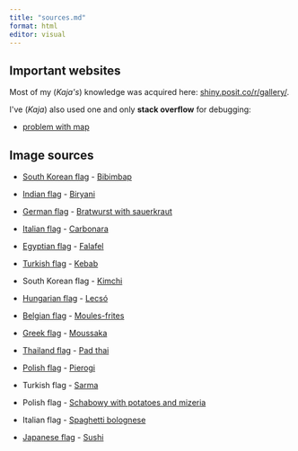 ```yaml
---
title: "sources.md"
format: html
editor: visual
---
```


## Important websites

Most of my (*Kaja's*) knowledge was acquired here: [shiny.posit.co/r/gallery/](https://shiny.posit.co/r/gallery/).

I've (*Kaja*) also used one and only **stack overflow** for debugging:

-   [problem with map](https://stackoverflow.com/questions/46991612/choropleth-world-map-not-showing-all-countries)

## Image sources

-   [South Korean flag](https://en.wikipedia.org/wiki/Flag_of_South_Korea#/media/File:Flag_of_South_Korea.svg) - [Bibimbap](https://pl.wikipedia.org/wiki/Bibimbap#/media/Plik:Korean.food-Bibimbap-02.jpg)

-   [Indian flag](https://en.wikipedia.org/wiki/Flag_of_India#/media/File:Flag_of_India.svg) - [Biryani](https://en.wikipedia.org/wiki/Biryani#/media/File:%22Hyderabadi_Dum_Biryani%22.jpg)

-   [German flag](https://en.wikipedia.org/wiki/Flag_of_Germany#/media/File:Flag_of_Germany.svg) - [Bratwurst with sauerkraut](https://en.wikipedia.org/wiki/Bratwurst#/media/File:2010.08.22.143425_N%C3%BCrnberger_Rostbratwurst_Kirwa_Sulzbach-Rosenberg.jpg)

-   [Italian flag](https://en.wikipedia.org/wiki/Flag_of_Italy#/media/File:Flag_of_Italy.svg) - [Carbonara](https://en.wikipedia.org/wiki/Carbonara#/media/File:Espaguetis_carbonara.jpg)

-   [Egyptian flag](https://en.wikipedia.org/wiki/Flag_of_Egypt#/media/File:Flag_of_Egypt.svg) - [Falafel](https://en.wikipedia.org/wiki/Falafel#/media/File:Falafel_balls.jpg)

-   [Turkish flag](https://simple.wikipedia.org/wiki/Flag_of_Turkey#/media/File:Flag_of_Turkey.svg) - [Kebab](https://pl.wikipedia.org/wiki/D%C3%B6ner_kebab#/media/Plik:D%C3%B6ner_Kebab,_Berlin,2010(01).jpg)

-   South Korean flag - [Kimchi](https://pl.wikipedia.org/wiki/Kimchi#/media/Plik:Korean_Gimchi01.jpg)

-   [Hungarian flag](https://en.wikipedia.org/wiki/Flag_of_Hungary#/media/File:Flag_of_Hungary.svg) - [Lecsó](https://en.wikipedia.org/wiki/Lecs%C3%B3#/media/File:Warm_Colors-_my_Mom's_Hungarian_Lecs%C3%B3_cropped.jpg)

-   [Belgian flag](https://en.wikipedia.org/wiki/Flag_of_Belgium#/media/File:Flag_of_Belgium.svg) - [Moules-frites](https://en.wikipedia.org/wiki/Moules-frites#/media/File:Moules-frites_at_Chez_Leon_in_Brussels.jpg)

-   [Greek flag](https://en.wikipedia.org/wiki/Flag_of_Greece#/media/File:Flag_of_Greece.svg) - [Moussaka](https://en.wikipedia.org/wiki/Moussaka#/media/File:MussakasMeMelitsanesKePatates01.JPG)

-   [Thailand flag](https://en.wikipedia.org/wiki/Flag_of_Thailand#/media/File:Flag_of_Thailand.svg) - [Pad thai](https://en.wikipedia.org/wiki/Pad_thai#/media/File:Phat_Thai_kung_Chang_Khien_street_stall.jpg)

-   [Polish flag](https://en.wikipedia.org/wiki/Flag_of_Poland#/media/File:Flag_of_Poland.svg) - [Pierogi](https://en.wikipedia.org/wiki/Pierogi#/media/File:04565_Christmas_dumplings_with_dried_plums.JPG)

-   Turkish flag - [Sarma](https://en.wikipedia.org/wiki/Stuffed_leaves#/media/File:Yaprak_sarma,_Kayseri_style.jpg)

-   Polish flag - [Schabowy with potatoes and mizeria](https://pliki.doradcasmaku.pl/klasyczny-obiadek-kotlet-z-ziemniakami-i-mizeria0-4.webp)

-   Italian flag - [Spaghetti bolognese](https://en.wikipedia.org/wiki/Bolognese_sauce#/media/File:Spaghetti_bolognese_(hozinja).jpg)

-   [Japanese flag](https://en.wikipedia.org/wiki/Flag_of_Japan#/media/File:Flag_of_Japan.svg) - [Sushi](https://en.wikipedia.org/wiki/Sushi#/media/File:Sushi_platter.jpg)
